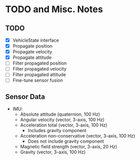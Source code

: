 # TODO and Misc. Notes

## TODO
- [X] VehicleState interface
- [X] Propagate position
- [X] Propagate velocity
- [X] Propagate attitude
- [ ] Filter propagated position
- [ ] Filter propagated velocity
- [ ] Filter propagated attitude
- [ ] Fine-tune sensor fusion

## Sensor Data

- IMU:
    - Absolute attitude (quaternion, 100 Hz)
    - Angular velocity (vector, 3-axis, 100 Hz)
    - Acceleration total (vector, 3-axis, 100 Hz)
        - Includes gravity component
    - Acceleration non-conservative (vector, 3-axis, 100 Hz)
        - Does not include gravity component
    - Magnetic field strength (vector, 3-axis, 20 Hz)
    - Gravity (vector, 3-axis, 100 Hz)
   
